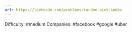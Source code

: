 ```yaml
---
url: https://leetcode.com/problems/random-pick-index
---
```


Difficulty: #medium
Companies: #facebook #google #uber